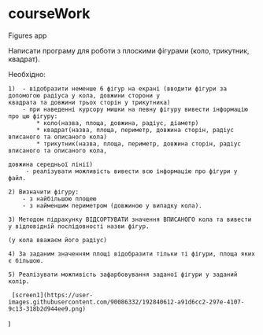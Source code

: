 # courseWork
Figures app

Написати програму для роботи з плоскими фігурами (коло, трикутник, квадрат).

Необхідно:

    1)  - відобразити неменше 6 фігур на екрані (вводити фігури за допомогою радіуса у кола, довжини сторони у
    квадрата та довжини трьох сторін у трикутника)
        - при наведенні курсору мишки на певну фігуру вивести інформацію про цю фігуру:
            * коло(назва, площа, довжина, радіус, діаметр)
            * квадрат(назва, площа, периметр, довжина сторін, радіус вписаного та описаного кола)
            * трикутник(назва, площа, периметр, довжина сторін, радіус вписаного та описаного кола,
                                                                            довжина середньої лінії)
         - реалізувати можливість вивести всю інформацію про фігури у файл.
         
    2) Визначити фігуру:
        - з найбільшою площею
        - з найменшим периметром (довжиною у випадку кола).
        
    3) Методом підрахунку ВІДСОРТУВАТИ значення ВПИСАНОГО кола та вивести у відповідній послідовності назви фігур.
                                                                                    (у кола вважаєм його радіус)
                                                                                    
    4) За заданим значенням площі відобразити тільки ті фігури, площа яких є більшою.   
    
    5) Реалізувати можливість зафарбовування заданої фігури у заданий колір.
    
     [screen1](https://user-images.githubusercontent.com/90086332/192840612-a91d6cc2-297e-4107-9c13-318b2d944ee9.png)

)


